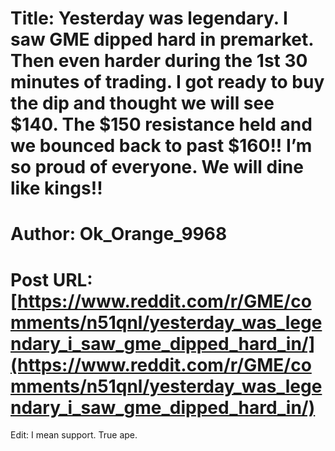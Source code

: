 # Title: Yesterday was legendary. I saw GME dipped hard in premarket. Then even harder during the 1st 30 minutes of trading. I got ready to buy the dip and thought we will see $140. The $150 resistance held and we bounced back to past $160!! I’m so proud of everyone. We will dine like kings!!
# Author: Ok_Orange_9968
# Post URL: [https://www.reddit.com/r/GME/comments/n51qnl/yesterday_was_legendary_i_saw_gme_dipped_hard_in/](https://www.reddit.com/r/GME/comments/n51qnl/yesterday_was_legendary_i_saw_gme_dipped_hard_in/)


Edit: I mean support. True ape.